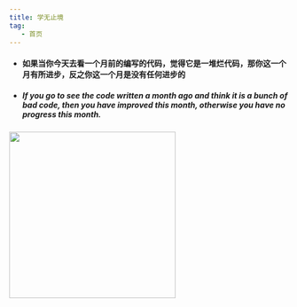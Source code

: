 ```yaml
---
title: 学无止境
tag: 
   - 首页
---
```




- ####  如果当你今天去看一个月前的编写的代码，觉得它是一堆烂代码，那你这一个月有所进步，反之你这一个月是没有任何进步的

- ##### If you go to see the code written a month ago and think it is a bunch of bad code, then you have improved this month, otherwise you have no progress this month.

<img src="image/index.jpg" height="300" />

